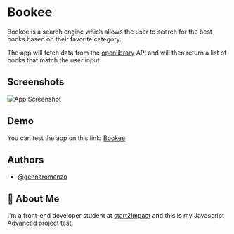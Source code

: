 
# Bookee

Bookee is a search engine which allows the user to search for the best books based on their favorite category.

The app will fetch data from the [openlibrary]("https://openlibrary.org/developers/api") API and will then return a list of books that match the user  input.



## Screenshots

![App Screenshot](https://postimg.cc/QKxTpKQm)


## Demo
You can test the app on this link:
[Bookee]("https://gemanzodev.github.io/Bookee-app/")


## Authors

- [@gennaromanzo](https://github.com/GeManzoDev)


## 🚀 About Me
I'm a front-end developer student at [start2impact]("https://www.start2impact.it/") and this is my Javascript Advanced project test. 

